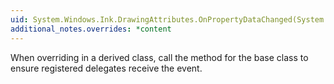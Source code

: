 ```yaml
---
uid: System.Windows.Ink.DrawingAttributes.OnPropertyDataChanged(System.Windows.Ink.PropertyDataChangedEventArgs)
additional_notes.overrides: *content
---
```


<p>When overriding <xref href="System.Windows.Ink.DrawingAttributes.OnPropertyDataChanged(System.Windows.Ink.PropertyDataChangedEventArgs)"></xref> in a derived class, call the <xref href="System.Windows.Ink.DrawingAttributes.OnPropertyDataChanged(System.Windows.Ink.PropertyDataChangedEventArgs)"></xref> method for the base class to ensure registered delegates receive the event.</p>


